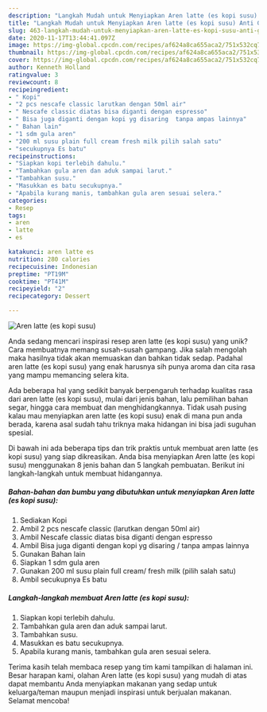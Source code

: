 ```yaml
---
description: "Langkah Mudah untuk Menyiapkan Aren latte (es kopi susu) Anti Gagal"
title: "Langkah Mudah untuk Menyiapkan Aren latte (es kopi susu) Anti Gagal"
slug: 463-langkah-mudah-untuk-menyiapkan-aren-latte-es-kopi-susu-anti-gagal
date: 2020-11-17T13:44:41.097Z
image: https://img-global.cpcdn.com/recipes/af624a8ca655aca2/751x532cq70/aren-latte-es-kopi-susu-foto-resep-utama.jpg
thumbnail: https://img-global.cpcdn.com/recipes/af624a8ca655aca2/751x532cq70/aren-latte-es-kopi-susu-foto-resep-utama.jpg
cover: https://img-global.cpcdn.com/recipes/af624a8ca655aca2/751x532cq70/aren-latte-es-kopi-susu-foto-resep-utama.jpg
author: Kenneth Holland
ratingvalue: 3
reviewcount: 8
recipeingredient:
- " Kopi"
- "2 pcs nescafe classic larutkan dengan 50ml air"
- " Nescafe classic diatas bisa diganti dengan espresso"
- " Bisa juga diganti dengan kopi yg disaring  tanpa ampas lainnya"
- " Bahan lain"
- "1 sdm gula aren"
- "200 ml susu plain full cream fresh milk pilih salah satu"
- "secukupnya Es batu"
recipeinstructions:
- "Siapkan kopi terlebih dahulu."
- "Tambahkan gula aren dan aduk sampai larut."
- "Tambahkan susu."
- "Masukkan es batu secukupnya."
- "Apabila kurang manis, tambahkan gula aren sesuai selera."
categories:
- Resep
tags:
- aren
- latte
- es

katakunci: aren latte es 
nutrition: 280 calories
recipecuisine: Indonesian
preptime: "PT19M"
cooktime: "PT41M"
recipeyield: "2"
recipecategory: Dessert

---
```



![Aren latte (es kopi susu)](https://img-global.cpcdn.com/recipes/af624a8ca655aca2/751x532cq70/aren-latte-es-kopi-susu-foto-resep-utama.jpg)

Anda sedang mencari inspirasi resep aren latte (es kopi susu) yang unik? Cara membuatnya memang susah-susah gampang. Jika salah mengolah maka hasilnya tidak akan memuaskan dan bahkan tidak sedap. Padahal aren latte (es kopi susu) yang enak harusnya sih punya aroma dan cita rasa yang mampu memancing selera kita.

Ada beberapa hal yang sedikit banyak berpengaruh terhadap kualitas rasa dari aren latte (es kopi susu), mulai dari jenis bahan, lalu pemilihan bahan segar, hingga cara membuat dan menghidangkannya. Tidak usah pusing kalau mau menyiapkan aren latte (es kopi susu) enak di mana pun anda berada, karena asal sudah tahu triknya maka hidangan ini bisa jadi suguhan spesial.




Di bawah ini ada beberapa tips dan trik praktis untuk membuat aren latte (es kopi susu) yang siap dikreasikan. Anda bisa menyiapkan Aren latte (es kopi susu) menggunakan 8 jenis bahan dan 5 langkah pembuatan. Berikut ini langkah-langkah untuk membuat hidangannya.

<!--inarticleads1-->

##### Bahan-bahan dan bumbu yang dibutuhkan untuk menyiapkan Aren latte (es kopi susu):

1. Sediakan  Kopi
1. Ambil 2 pcs nescafe classic (larutkan dengan 50ml air)
1. Ambil  Nescafe classic diatas bisa diganti dengan espresso
1. Ambil  Bisa juga diganti dengan kopi yg disaring / tanpa ampas lainnya
1. Gunakan  Bahan lain
1. Siapkan 1 sdm gula aren
1. Gunakan 200 ml susu plain full cream/ fresh milk (pilih salah satu)
1. Ambil secukupnya Es batu




<!--inarticleads2-->

##### Langkah-langkah membuat Aren latte (es kopi susu):

1. Siapkan kopi terlebih dahulu.
1. Tambahkan gula aren dan aduk sampai larut.
1. Tambahkan susu.
1. Masukkan es batu secukupnya.
1. Apabila kurang manis, tambahkan gula aren sesuai selera.




Terima kasih telah membaca resep yang tim kami tampilkan di halaman ini. Besar harapan kami, olahan Aren latte (es kopi susu) yang mudah di atas dapat membantu Anda menyiapkan makanan yang sedap untuk keluarga/teman maupun menjadi inspirasi untuk berjualan makanan. Selamat mencoba!
